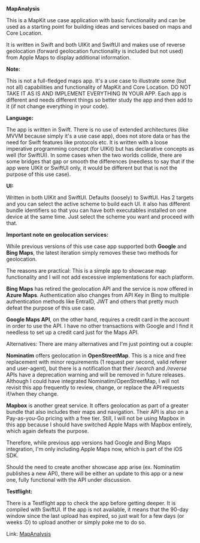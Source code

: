 **ΜapΑnalysis**

This is a MapΚit use case application with basic functionality and can be used as a starting point for building ideas and services based on maps and Core Location.

It is written in Swift and both UIKit and SwiftUI and makes use of reverse geolocation (forward geolocation functionality is included but not used) from Apple Maps to display additional information.

**Note:**

This is not a full-fledged maps app. It's a use case to illustrate some (but not all) capabilities and functionality of MapKit and Core Location. DO NOT TAKE IT AS IS AND IMPLEMENT EVERYTHING IN YOUR APP. Each app is different and needs different things so better study the app and then add to it (if not change everything in your code).

**Language:**

The app is written in Swift. There is no use of extended architectures (like ΜVVΜ because simply it's a use case app), does not store data or has the need for Swift features like protocols etc. It is written with a loose imperative programming concept (for UIKit) but has declarative concepts as well (for SwiftUI). In some cases when the two worlds collide, there are some bridges that gap or smooth the differences (needless to say that if the app were UIKit or SwiftUI only, it would be different but that is not the purpose of this use case).

**UI:**

Written in both UIKit and SwiftUI. Defaults (loosely) to SwiftUI. Has 2 targets and you can select the active scheme to build each UI. it also has different bundle identifiers so that you can have both executables installed on one device at the same time. Just select the scheme you want and proceed with that.

**Important note on geolocation services:**

While previous versions of this use case app supported both **Google** and **Βing Μaps**, the latest iteration simply removes these two methods for geolocation.

The reasons are practical: This is a simple app to showcase map functionality and I will not add excessive implementations for each platform.

**Bing Maps** has retired the geolocation API and the service is now offered in **Azure Maps**. Authentication also changes from API Key in Bing to multiple authentication methods like EntraID, JWT and others that pretty much defeat the purpose of this use case.

**Google Maps API**, on the other hand, requires a credit card in the account in order to use the API. I have no other transactions with Google and I find it needless to set up a credit card just for the Maps API.

Alternatives: There are many alternatives and I'm just pointing out a couple:

**Νominatim** offers geolocation in **OpenStreetMap**. This is a nice and free replacement with minor requirements (1 request per second, valid referer and user-agent), but there is a notification that their */search* and */reverse* APIs have a deprecation warning and will be removed in future releases. Although I could have integrated Nominatim/OpenStreetMap, I will not revisit this app frequently to review, change, or replace the API requests if/when they change.

**Mapbox** is another great service. It offers geolocation as part of a greater bundle that also includes their maps and navigation. Their API is also on a Pay-as-you-Go pricing with a free tier. Still, I will not be using Mapbox in this app because I should have switched Apple Maps with Mapbox entirely, which again defeats the purpose.

Therefore, while previous app versions had Google and Bing Maps integration, I'm only including Apple Maps now, which is part of the iOS SDK.

Should the need to create another showcase app arise (ex. Nominatim publishes a new API), there will be either an update to this app or a new one, fully functional with the API under discussion.

**Testflight:**

There is a Testflight app to check the app before getting deeper. It is compiled with SwiftUI. If the app is not available, it means that the 90-day window since the last upload has expired, so just wait for a few days (or weeks :D) to upload another or simply poke me to do so.

Link: [MapAnalysis](https://testflight.apple.com/join/SQhZ1OCf)
